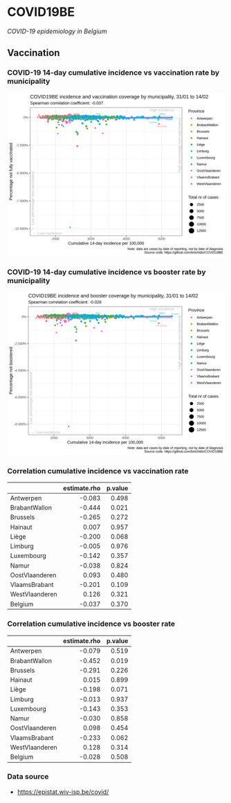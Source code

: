 
# COVID19BE

*COVID-19 epidemiology in Belgium*

## Vaccination

### COVID-19 14-day cumulative incidence vs vaccination rate by municipality

![](covid19be-vaccination.png)

### COVID-19 14-day cumulative incidence vs booster rate by municipality

![](covid19be-vaccination-booster.png)

### Correlation cumulative incidence vs vaccination rate

|                | estimate.rho | p.value |
| :------------- | -----------: | ------: |
| Antwerpen      |      \-0.083 |   0.498 |
| BrabantWallon  |      \-0.444 |   0.021 |
| Brussels       |      \-0.265 |   0.272 |
| Hainaut        |        0.007 |   0.957 |
| Liège          |      \-0.200 |   0.068 |
| Limburg        |      \-0.005 |   0.976 |
| Luxembourg     |      \-0.142 |   0.357 |
| Namur          |      \-0.038 |   0.824 |
| OostVlaanderen |        0.093 |   0.480 |
| VlaamsBrabant  |      \-0.201 |   0.109 |
| WestVlaanderen |        0.126 |   0.321 |
| Belgium        |      \-0.037 |   0.370 |

### Correlation cumulative incidence vs booster rate

|                | estimate.rho | p.value |
| :------------- | -----------: | ------: |
| Antwerpen      |      \-0.079 |   0.519 |
| BrabantWallon  |      \-0.452 |   0.019 |
| Brussels       |      \-0.291 |   0.226 |
| Hainaut        |        0.015 |   0.899 |
| Liège          |      \-0.198 |   0.071 |
| Limburg        |      \-0.013 |   0.937 |
| Luxembourg     |      \-0.143 |   0.353 |
| Namur          |      \-0.030 |   0.858 |
| OostVlaanderen |        0.098 |   0.454 |
| VlaamsBrabant  |      \-0.233 |   0.062 |
| WestVlaanderen |        0.128 |   0.314 |
| Belgium        |      \-0.028 |   0.508 |

### Data source

  - <https://epistat.wiv-isp.be/covid/>
